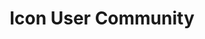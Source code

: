 ---
title: Icon User Community
isPublic_b: true
published: true

file:
  src: /assets/site/images/icon-user-community.svg
  type: image/svg
alt_txt: 'Icon User Community'

---